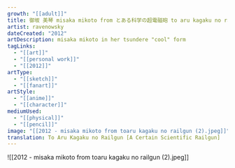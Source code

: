 ```yaml
---
growth: "[[adult]]"
title: 御坂 美琴 misaka mikoto from とある科学の超電磁砲 to aru kagaku no railgun (fanart) (2)
artist: ravenowsky
dateCreated: "2012"
artDescription: misaka mikoto in her tsundere "cool" form
tagLinks:
  - "[[art]]"
  - "[[personal work]]"
  - "[[2012]]"
artType:
  - "[[sketch]]"
  - "[[fanart]]"
artStyle:
  - "[[anime]]"
  - "[[character]]"
mediumUsed:
  - "[[physical]]"
  - "[[pencil]]"
image: "[[2012 - misaka mikoto from toaru kagaku no railgun (2).jpeg]]"
translation: To Aru Kagaku no Railgun [A Certain Scientific Railgun]
---
```

![[2012 - misaka mikoto from toaru kagaku no railgun (2).jpeg]]